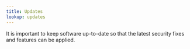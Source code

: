 ```yaml
---
title: Updates 
lookup: updates
---
```

It is important to keep software up-to-date so that the latest security fixes and features can be applied.